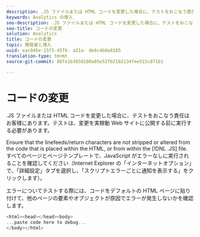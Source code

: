 ```yaml
---
description: .JS ファイルまたは HTML コードを変更した場合に、テストをおこなう責任はお客様にあります。テストは、変更を実稼動 Web サイトに公開する前に実行する必要があります。
keywords: Analytics の導入
seo-description: .JS ファイルまたは HTML コードを変更した場合に、テストをおこなう責任はお客様にあります。テストは、変更を実稼動 Web サイトに公開する前に実行する必要があります。
seo-title: コードの変更
solution: Analytics
title: コードの変更
topic: 開発者と導入
uuid: eac045e-15f5-45f6- a21a- de6c4b0a8185
translation-type: tm+mt
source-git-commit: 86fe1b3650100a05e52fb2102134fee515c871b1

---
```



# コードの変更

.JS ファイルまたは HTML コードを変更した場合に、テストをおこなう責任はお客様にあります。テストは、変更を実稼動 Web サイトに公開する前に実行する必要があります。

Ensure that the linefeeds/return characters are not stripped or altered from the code that is placed within the HTML, or from within the [!DNL .JS] file. すべてのページとページテンプレートで、JavaScript がエラーなしに実行されることを確認してください（Internet Explorer の「インターネットオプション」で、「詳細設定」タブを選択し、「スクリプトエラーごとに通知を表示する」をクリックします）。

エラーについてテストする際には、コードをデフォルトの HTML ページに貼り付けて、他のページの要素やオブジェクトが原因でエラーが発生しないかを確認します。

```js
<html><head></head><body>
...paste code here to debug...
</body></html>
```


